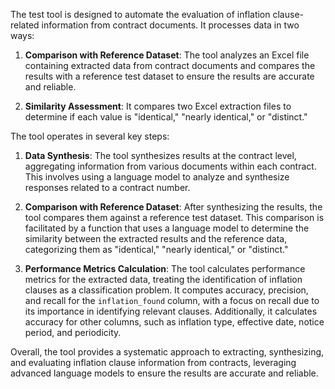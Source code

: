 The test tool is designed to automate the evaluation of inflation clause-related information from contract documents. It processes data in two ways:

1. **Comparison with Reference Dataset**: The tool analyzes an Excel file containing extracted data from contract documents and compares the results with a reference test dataset to ensure the results are accurate and reliable.

2. **Similarity Assessment**: It compares two Excel extraction files to determine if each value is "identical," "nearly identical," or "distinct."

The tool operates in several key steps:

1. **Data Synthesis**: The tool synthesizes results at the contract level, aggregating information from various documents within each contract. This involves using a language model to analyze and synthesize responses related to a contract number.

2. **Comparison with Reference Dataset**: After synthesizing the results, the tool compares them against a reference test dataset. This comparison is facilitated by a function that uses a language model to determine the similarity between the extracted results and the reference data, categorizing them as "identical," "nearly identical," or "distinct."

3. **Performance Metrics Calculation**: The tool calculates performance metrics for the extracted data, treating the identification of inflation clauses as a classification problem. It computes accuracy, precision, and recall for the `inflation_found` column, with a focus on recall due to its importance in identifying relevant clauses. Additionally, it calculates accuracy for other columns, such as inflation type, effective date, notice period, and periodicity.

Overall, the tool provides a systematic approach to extracting, synthesizing, and evaluating inflation clause information from contracts, leveraging advanced language models to ensure the results are accurate and reliable.
